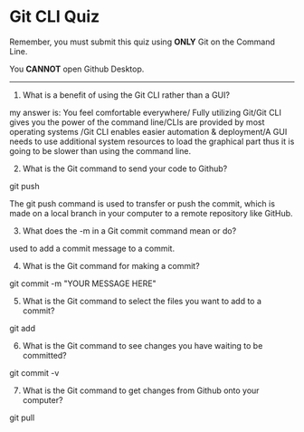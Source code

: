 # Git CLI Quiz

Remember, you must submit this quiz using __ONLY__ Git on the Command Line.

You __CANNOT__ open Github Desktop.

---

1. What is a benefit of using the Git CLI rather than a GUI?

<!-- Write your answer here -->
my answer is: You feel comfortable everywhere/ Fully utilizing Git/Git CLI gives you the power of the command line/CLIs are provided by most operating systems /Git CLI enables easier automation & deployment/A GUI needs to use additional system resources to load the graphical part thus it is going to be slower than using the command line.

2. What is the Git command to send your code to Github?

<!-- Write your answer here -->git push
The git push command is used to transfer or push the commit, which is made on a local branch in your computer to a remote repository like GitHub.

3. What does the -m in a Git commit command mean or do?

<!-- Write your answer here -->
used to add a commit message to a commit.

4. What is the Git command for making a commit?

<!-- Write your answer here -->git commit -m "YOUR MESSAGE HERE"

5. What is the Git command to select the files you want to add to a commit?

<!-- Write your answer here -->git add

6. What is the Git command to see changes you have waiting to be committed?

<!-- Write your answer here -->git commit -v

7. What is the Git command to get changes from Github onto your computer?

<!-- Write your answer here -->git pull

